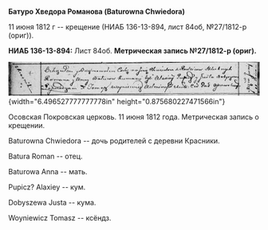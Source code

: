 **Батуро Хведора Романова (Baturowna Chwiedora)**

11 июня 1812 г -- крещение (НИАБ 136-13-894, лист 84об, №27/1812-р
(ориг)).

**НИАБ 136-13-894:** Лист 84об. **Метрическая запись №27/1812-р
(ориг).**

![](./media/17668187bdc4fdea9ae2bdefe0800c43c5fcace6.png){width="6.496527777777778in"
height="0.875680227471566in"}

Осовская Покровская церковь. 11 июня 1812 года. Метрическая запись о
крещении.

Baturowna Chwiedora -- дочь родителей с деревни Красники.

Batura Roman -- отец.

Baturowa Anna -- мать.

Pupicz? Alaxiey -- кум.

Dobyszewa Justa -- кума.

Woyniewicz Tomasz -- ксёндз.
